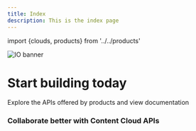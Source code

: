 ```yaml
---
title: Index
description: This is the index page
---
```

import {clouds, products} from '../../products'

<Hero slots="image, heading, text" variant="fullwidth" background="rgb(51, 51, 51)" />

![IO banner](../project_firefly/images/io-banner.png)

# Start building today

Explore the APIs offered by products and view documentation



<OldProductCardGrid clouds={clouds} products={products} interaction={true} />



<TitleBlock slots="heading, text" theme="light" />

### Collaborate better with Content Cloud APIs




<OldProductCardGrid products={products} clouds={clouds} filterByIds={[2,3,4,40]} />

